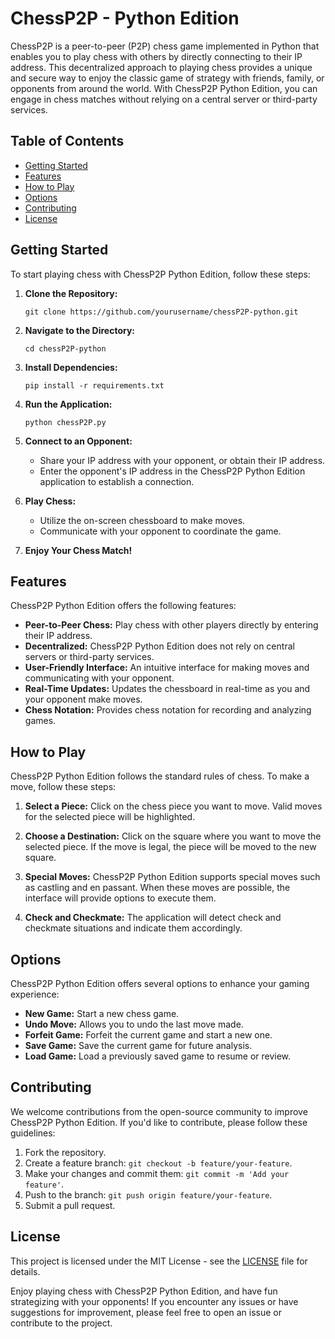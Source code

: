 # ChessP2P - Python Edition

ChessP2P is a peer-to-peer (P2P) chess game implemented in Python that enables you to play chess with others by directly connecting to their IP address. This decentralized approach to playing chess provides a unique and secure way to enjoy the classic game of strategy with friends, family, or opponents from around the world. With ChessP2P Python Edition, you can engage in chess matches without relying on a central server or third-party services.

## Table of Contents
- [Getting Started](#getting-started)
- [Features](#features)
- [How to Play](#how-to-play)
- [Options](#options)
- [Contributing](#contributing)
- [License](#license)

## Getting Started

To start playing chess with ChessP2P Python Edition, follow these steps:

1. **Clone the Repository:**
   ```shell
   git clone https://github.com/yourusername/chessP2P-python.git
   ```

2. **Navigate to the Directory:**
   ```shell
   cd chessP2P-python
   ```

3. **Install Dependencies:**
   ```shell
   pip install -r requirements.txt
   ```

4. **Run the Application:**
   ```shell
   python chessP2P.py
   ```

5. **Connect to an Opponent:**
   - Share your IP address with your opponent, or obtain their IP address.
   - Enter the opponent's IP address in the ChessP2P Python Edition application to establish a connection.

6. **Play Chess:**
   - Utilize the on-screen chessboard to make moves.
   - Communicate with your opponent to coordinate the game.

7. **Enjoy Your Chess Match!**

## Features

ChessP2P Python Edition offers the following features:

- **Peer-to-Peer Chess:** Play chess with other players directly by entering their IP address.
- **Decentralized:** ChessP2P Python Edition does not rely on central servers or third-party services.
- **User-Friendly Interface:** An intuitive interface for making moves and communicating with your opponent.
- **Real-Time Updates:** Updates the chessboard in real-time as you and your opponent make moves.
- **Chess Notation:** Provides chess notation for recording and analyzing games.

## How to Play

ChessP2P Python Edition follows the standard rules of chess. To make a move, follow these steps:

1. **Select a Piece:** Click on the chess piece you want to move. Valid moves for the selected piece will be highlighted.

2. **Choose a Destination:** Click on the square where you want to move the selected piece. If the move is legal, the piece will be moved to the new square.

3. **Special Moves:** ChessP2P Python Edition supports special moves such as castling and en passant. When these moves are possible, the interface will provide options to execute them.

4. **Check and Checkmate:** The application will detect check and checkmate situations and indicate them accordingly.

## Options

ChessP2P Python Edition offers several options to enhance your gaming experience:

- **New Game:** Start a new chess game.
- **Undo Move:** Allows you to undo the last move made.
- **Forfeit Game:** Forfeit the current game and start a new one.
- **Save Game:** Save the current game for future analysis.
- **Load Game:** Load a previously saved game to resume or review.

## Contributing

We welcome contributions from the open-source community to improve ChessP2P Python Edition. If you'd like to contribute, please follow these guidelines:

1. Fork the repository.
2. Create a feature branch: `git checkout -b feature/your-feature`.
3. Make your changes and commit them: `git commit -m 'Add your feature'`.
4. Push to the branch: `git push origin feature/your-feature`.
5. Submit a pull request.

## License

This project is licensed under the MIT License - see the [LICENSE](LICENSE) file for details.

Enjoy playing chess with ChessP2P Python Edition, and have fun strategizing with your opponents! If you encounter any issues or have suggestions for improvement, please feel free to open an issue or contribute to the project.